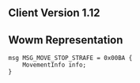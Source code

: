 ## Client Version 1.12

## Wowm Representation
```rust,ignore
msg MSG_MOVE_STOP_STRAFE = 0x00BA {
    MovementInfo info;    
}

```

